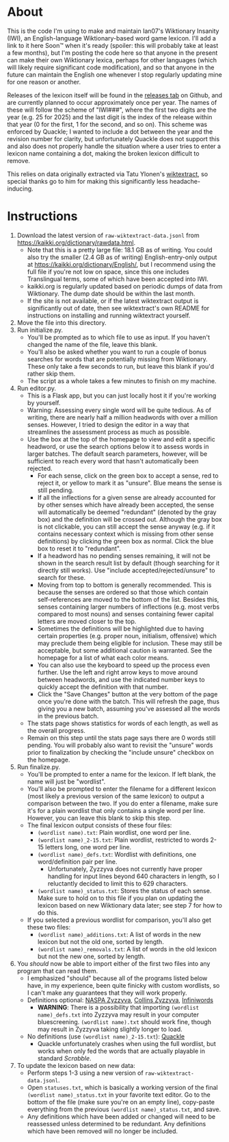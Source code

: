 # About
This is the code I'm using to make and maintain Ian07's Wiktionary Insanity (IWI), an English-language Wiktionary-based word game lexicon. I'll add a link to it here Soon™ when it's ready (spoiler: this will probably take at least a few months), but I'm posting the code here so that anyone in the present can make their own Wiktionary lexica, perhaps for other languages (which will likely require significant code modification), and so that anyone in the future can maintain the English one whenever I stop regularly updating mine for one reason or another.

Releases of the lexicon itself will be found in the [releases tab](https://github.com/Ian-07/wiktlex/releases) on Github, and are currently planned to occur approximately once per year. The names of these will follow the scheme of "IWI###", where the first two digits are the year (e.g. 25 for 2025) and the last digit is the index of the release within that year (0 for the first, 1 for the second, and so on). This scheme was enforced by Quackle; I wanted to include a dot between the year and the revision number for clarity, but unfortunately Quackle does not support this and also does not properly handle the situation where a user tries to enter a lexicon name containing a dot, making the broken lexicon difficult to remove.

This relies on data originally extracted via Tatu Ylonen's [wiktextract](https://github.com/tatuylonen/wiktextract), so special thanks go to him for making this significantly less headache-inducing.

# Instructions
1. Download the latest version of `raw-wiktextract-data.jsonl` from https://kaikki.org/dictionary/rawdata.html.
   * Note that this is a pretty large file: 18.1 GB as of writing. You could also try the smaller (2.4 GB as of writing) English-entry-only output at https://kaikki.org/dictionary/English/, but I recommend using the full file if you're not low on space, since this one includes Translingual terms, some of which have been accepted into IWI.
   * kaikki.org is regularly updated based on periodic dumps of data from Wiktionary. The dump date should be within the last month.
   * If the site is not available, or if the latest wiktextract output is significantly out of date, then see wiktextract's own README for instructions on installing and running wiktextract yourself.
2. Move the file into this directory.
3. Run initialize.py.
   * You'll be prompted as to which file to use as input. If you haven't changed the name of the file, leave this blank.
   * You'll also be asked whether you want to run a couple of bonus searches for words that are potentially missing from Wiktionary. These only take a few seconds to run, but leave this blank if you'd rather skip them.
   * The script as a whole takes a few minutes to finish on my machine.
4. Run editor.py.
   * This is a Flask app, but you can just locally host it if you're working by yourself.
   * Warning: Assessing every single word will be quite tedious. As of writing, there are nearly half a million headwords with over a million senses. However, I tried to design the editor in a way that streamlines the assessment process as much as possible.
   * Use the box at the top of the homepage to view and edit a specific headword, or use the search options below it to assess words in larger batches. The default search parameters, however, will be sufficient to reach every word that hasn't automatically been rejected.
      * For each sense, click on the green box to accept a sense, red to reject it, or yellow to mark it as "unsure". Blue means the sense is still pending.
      * If all the inflections for a given sense are already accounted for by other senses which have already been accepted, the sense will automatically be deemed "redundant" (denoted by the gray box) and the definition will be crossed out. Although the gray box is not clickable, you can still accept the sense anyway (e.g. if it contains necessary context which is missing from other sense definitions) by clicking the green box as normal. Click the blue box to reset it to "redundant".
      * If a headword has no pending senses remaining, it will not be shown in the search result list by default (though searching for it directly still works). Use "include accepted/rejected/unsure" to search for these.
      * Moving from top to bottom is generally recommended. This is because the senses are ordered so that those which contain self-references are moved to the bottom of the list. Besides this, senses containing larger numbers of inflections (e.g. most verbs compared to most nouns) and senses containing fewer capital letters are moved closer to the top.
      * Sometimes the definitions will be highlighted due to having certain properties (e.g. proper noun, initialism, offensive) which may preclude them being eligible for inclusion. These may still be acceptable, but some additional caution is warranted. See the homepage for a list of what each color means.
      * You can also use the keyboard to speed up the process even further. Use the left and right arrow keys to move around between headwords, and use the indicated number keys to quickly accept the definition with that number.
      * Click the "Save Changes" button at the very bottom of the page once you're done with the batch. This will refresh the page, thus giving you a new batch, assuming you've assessed all the words in the previous batch.
   * The stats page shows statistics for words of each length, as well as the overall progress.
   * Remain on this step until the stats page says there are 0 words still pending. You will probably also want to revisit the "unsure" words prior to finalization by checking the "include unsure" checkbox on the homepage.
5. Run finalize.py.
   * You'll be prompted to enter a name for the lexicon. If left blank, the name will just be "wordlist".
   * You'll also be prompted to enter the filename for a different lexicon (most likely a previous version of the same lexicon) to output a comparison between the two. If you do enter a filename, make sure it's for a plain wordlist that only contains a single word per line. However, you can leave this blank to skip this step.
   * The final lexicon output consists of these four files:
      * `(wordlist name).txt`: Plain wordlist, one word per line.
      * `(wordlist name)_2-15.txt`: Plain wordlist, restricted to words 2-15 letters long, one word per line.
      * `(wordlist name)_defs.txt`: Wordlist with definitions, one word/definition pair per line.
         * Unfortunately, Zyzzyva does not currently have proper handling for input lines beyond 640 characters in length, so I reluctantly decided to limit this to 629 characters.
      * `(wordlist name)_status.txt`: Stores the status of each sense. Make sure to hold on to this file if you plan on updating the lexicon based on new Wiktionary data later; see step 7 for how to do this.
   * If you selected a previous wordlist for comparison, you'll also get these two files:
      * `(wordlist name)_additions.txt`: A list of words in the new lexicon but not the old one, sorted by length.
      * `(wordlist name)_removals.txt`: A list of words in the old lexicon but not the new one, sorted by length.
6. You *should* now be able to import either of the first two files into any program that can read them.
   * I emphasized "should" because all of the programs listed below have, in my experience, been quite finicky with custom wordlists, so I can't make any guarantees that they will work properly.
   * Definitions optional: [NASPA Zyzzyva](http://www.scrabbleplayers.org/w/NASPA_Zyzzyva_Download), [Collins Zyzzyva](https://scrabble.collinsdictionary.com/tools/), [Infiniwords](https://infiniwords.com/)
      * **WARNING**: There is a possibility that importing `(wordlist name)_defs.txt` into Zyzzyva may result in your computer bluescreening. `(wordlist name).txt` should work fine, though may result in Zyzzyva taking slightly longer to load.
   * No definitions (use `(wordlist name)_2-15.txt`): [Quackle](https://people.csail.mit.edu/jasonkb/quackle/)
     * Quackle unfortunately crashes when using the full wordlist, but works when only fed the words that are actually playable in standard *Scrabble*.
7. To update the lexicon based on new data:
   * Perform steps 1-3 using a new version of `raw-wiktextract-data.jsonl`.
   * Open `statuses.txt`, which is basically a working version of the final `(wordlist name)_status.txt` in your favorite text editor. Go to the bottom of the file (make sure you're on an empty line), copy-paste everything from the previous `(wordlist name)_status.txt`, and save.
   * Any definitions which have been added or changed will need to be reassessed unless determined to be redundant. Any definitions which have been removed will no longer be included.
